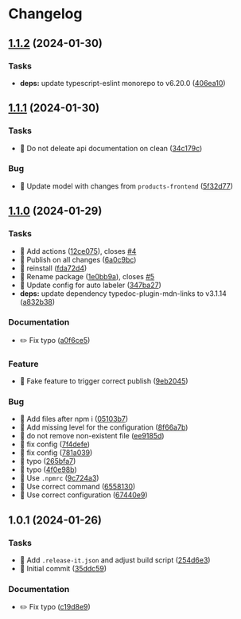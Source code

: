 # Changelog

## [1.1.2](https://github.com/entur/products-models/compare/1.1.1...1.1.2) (2024-01-30)


### Tasks

* **deps:** update typescript-eslint monorepo to v6.20.0 ([406ea10](https://github.com/entur/products-models/commit/406ea10dbf35e75ae4fa314a2da2ab0fc4a7f313))

## [1.1.1](https://github.com/entur/products-models/compare/1.1.0...1.1.1) (2024-01-30)


### Tasks

* 🤖 Do not deleate api documentation on clean ([34c179c](https://github.com/entur/products-models/commit/34c179c24c220e364fc0d8ff5b9921b6d5882b4d))


### Bug

* 🐛 Update model with changes from `products-frontend` ([5f32d77](https://github.com/entur/products-models/commit/5f32d77b9dceb5e531c2e36365e2aec747d74314))

## [1.1.0](https://github.com/entur/products-models/compare/1.0.1...1.1.0) (2024-01-29)


### Tasks

* 🤖 Add actions ([12ce075](https://github.com/entur/products-models/commit/12ce0756a06b829423e12f4ae2310ec96b06eecd)), closes [#4](https://github.com/entur/products-models/issues/4)
* 🤖 Publish on all changes ([6a0c9bc](https://github.com/entur/products-models/commit/6a0c9bca4b4f737eba85543fa3f79e49a87a8bf5))
* 🤖 reinstall ([fda72d4](https://github.com/entur/products-models/commit/fda72d4bc97ca7dcfff7f069fcb1d0890598f54f))
* 🤖 Rename package ([1e0bb9a](https://github.com/entur/products-models/commit/1e0bb9aa6ff27444a5563e4889c687e3e1a5a790)), closes [#5](https://github.com/entur/products-models/issues/5)
* 🤖 Update config for auto labeler ([347ba27](https://github.com/entur/products-models/commit/347ba27a103a5109212d11ee4928e0a431111ef6))
* **deps:** update dependency typedoc-plugin-mdn-links to v3.1.14 ([a832b38](https://github.com/entur/products-models/commit/a832b38d1c2d5b5a5eee5e94bcbdc85a283d2a90))


### Documentation

* ✏️ Fix typo ([a0f6ce5](https://github.com/entur/products-models/commit/a0f6ce50d6330758355b47a546709ff371b9dba4))


### Feature

* 🎸 Fake feature to trigger correct publish ([9eb2045](https://github.com/entur/products-models/commit/9eb20456578a255fe319f75d105cf5320a925750))


### Bug

* 🐛 Add files after npm i ([05103b7](https://github.com/entur/products-models/commit/05103b7f6a515fc53e759c2c0e9412375d43d5bb))
* 🐛 Add missing level for the configuration ([8f66a7b](https://github.com/entur/products-models/commit/8f66a7bb1e92108c3401210a6efd5207365a864a))
* 🐛 do not remove non-existent file ([ee9185d](https://github.com/entur/products-models/commit/ee9185d500726e926d0dc54daa7226cb228c117d))
* 🐛 fix config ([7f4defe](https://github.com/entur/products-models/commit/7f4defef478b4735ba63f93fa36a9b5ae0edcbcf))
* 🐛 fix config ([781a039](https://github.com/entur/products-models/commit/781a039e4044314f55fc20ce7df59b775113bc9e))
* 🐛 typo ([265bfa7](https://github.com/entur/products-models/commit/265bfa72f930c766e74109d6e67474bb68fb2e8d))
* 🐛 typo ([4f0e98b](https://github.com/entur/products-models/commit/4f0e98b21358f10e5745667c34f55762f79021e9))
* 🐛 Use `.npmrc` ([9c724a3](https://github.com/entur/products-models/commit/9c724a3509c0d0e7da1960b5baff05f42770ec14))
* 🐛 Use correct command ([6558130](https://github.com/entur/products-models/commit/6558130addd5e93c81cdf5fcdd613467b396098d))
* 🐛 Use correct configuration ([67440e9](https://github.com/entur/products-models/commit/67440e961696ef04a5a225af5fa5979aa0ae6cab))

## 1.0.1 (2024-01-26)


### Tasks

* 🤖 Add `.release-it.json` and adjust build script ([254d6e3](https://github.com/entur/products-models/commit/254d6e327c9a6164b4d5cfdc2fc7bf7c300dbf70))
* 🤖 Initial commit ([35ddc59](https://github.com/entur/products-models/commit/35ddc59ee2b6f60c552410cd0a96ae64aa9ba418))


### Documentation

* ✏️ Fix typo ([c19d8e9](https://github.com/entur/products-models/commit/c19d8e9ed868f4854c42b9ceb4a03795f37db2a9))
